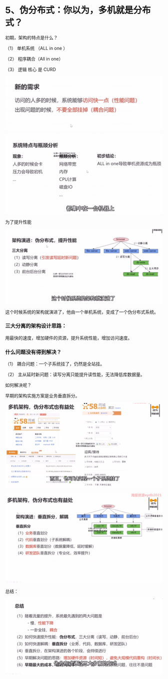 # 5、伪分布式：你以为，多机就是分布式？

初期，架构的特点是什么？

（1） 单机系统 （ALL in  one  ）

（2） 程序耦合（All in one）

（3） 逻辑 核心 是 CURD



![1656081661241](5、伪分布式：你以为，多机就是分布式？.assets/1656081661241.png)

 ![1656081712101](5、伪分布式：你以为，多机就是分布式？.assets/1656081712101.png)



为了提升性能

![1656082124270](5、伪分布式：你以为，多机就是分布式？.assets/1656082124270.png)



这个时候系统的架构就演进了，他由一个单机系统，变成了一个伪分布式系统。 



### 三大分离的架构设计思路：

用最快的速度，增加硬件的资源，提升系统性能，增加访问速度。



### 什么问题没有得到解决？

（1） 耦合问题：一个子系统挂了，仍然是全站挂。

（2） 主从延时新问题：读写分离只能提升读性能，无法降低库数据量。



如何解决呢？

早期的架构实施方案是业务垂直拆分。 

![1656084591636](5、伪分布式：你以为，多机就是分布式？.assets/1656084591636.png)

![1656084615918](5、伪分布式：你以为，多机就是分布式？.assets/1656084615918.png)



总结：

![1656087748246](5、伪分布式：你以为，多机就是分布式？.assets/1656087748246.png)









